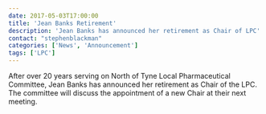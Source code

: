 ```yaml
---
date: 2017-05-03T17:00:00
title: 'Jean Banks Retirement'
description: 'Jean Banks has announced her retirement as Chair of LPC'
contact: "stephenblackman"
categories: ['News', 'Announcement']
tags: ['LPC']
---
```


After over 20 years serving on North of Tyne Local Pharmaceutical Committee, Jean Banks has announced her retirement as Chair of the LPC.  The committee will discuss the appointment of a new Chair at their next meeting. 
